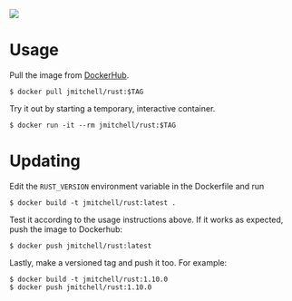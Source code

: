 [![](https://images.microbadger.com/badges/image/jmitchell/rust.svg)](https://microbadger.com/images/jmitchell/rust "Get your own image badge on microbadger.com")

# Usage

Pull the image from
[DockerHub](https://hub.docker.com/r/jmitchell/rust/).

```
$ docker pull jmitchell/rust:$TAG
```

Try it out by starting a temporary, interactive container.

```
$ docker run -it --rm jmitchell/rust:$TAG
```

# Updating

Edit the `RUST_VERSION` environment variable in the Dockerfile and run

```
$ docker build -t jmitchell/rust:latest .
```

Test it according to the usage instructions above. If it works as
expected, push the image to Dockerhub:

```
$ docker push jmitchell/rust:latest
```

Lastly, make a versioned tag and push it too. For example:

```
$ docker build -t jmitchell/rust:1.10.0
$ docker push jmitchell/rust:1.10.0
```
